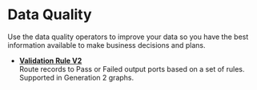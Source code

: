 <!-- loio3746332343f14631b3aca91ada389ef8 -->

# Data Quality

Use the data quality operators to improve your data so you have the best information available to make business decisions and plans.

-   **[Validation Rule V2](validation-rule-v2-cec2a76.md "Route records to Pass or Failed output ports based on a set of rules. Supported in Generation 2 graphs.
		")**  
Route records to Pass or Failed output ports based on a set of rules. Supported in Generation 2 graphs.

